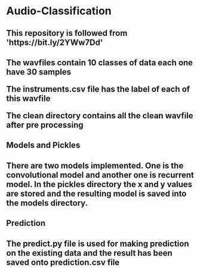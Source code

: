 # Audio-Classification
<h2> This repository is followed from 'https://bit.ly/2YWw7Dd' <h2>
  <p> The wavfiles contain 10 classes of data each one have 30 samples <p>
  <p> The instruments.csv file has the label of each of this wavfile <p>
  <p> The clean directory contains all the clean wavfile after pre processing <p>
<h2> Models and Pickles <h2>
  <p> There are two models implemented. One is the convolutional model and another one is recurrent model. In the pickles directory the x and y values are stored and the resulting model is saved into the models directory. <p>
<h2> Prediction <h2>
  <p> The predict.py file is used for making prediction on the existing data and the result has been saved onto prediction.csv file <p>
